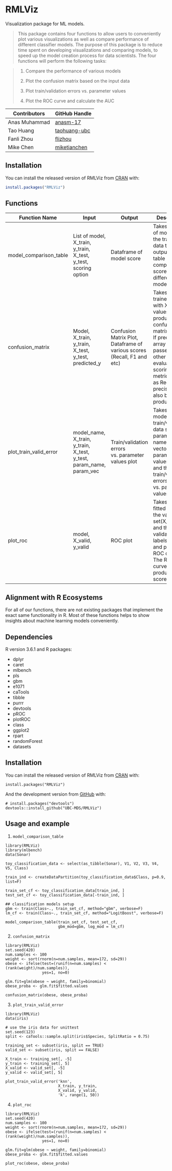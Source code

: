 
<!-- README.md is generated from README.Rmd. Please edit that file -->

# RMLViz

<!-- badges: start -->

<!-- badges: end -->

Visualization package for ML models.

> This package contains four functions to allow users to conveniently
> plot various visualizations as well as compare performance of
> different classifier models. The purpose of this package is to reduce
> time spent on developing visualizations and comparing models, to speed
> up the model creation process for data scientists. The four functions
> will perform the following tasks:

> 1.  Compare the performance of various models
> 
> 2.  Plot the confusion matrix based on the input data
> 
> 3.  Plot train/validation errors vs. parameter values
> 
> 4.  Plot the ROC curve and calculate the AUC

| Contributors  | GitHub Handle                                   |
| ------------- | ----------------------------------------------- |
| Anas Muhammad | [anasm-17](https://github.com/anasm-17)         |
| Tao Huang     | [taohuang-ubc](https://github.com/taohuang-ubc) |
| Fanli Zhou    | [flizhou](https://github.com/flizhou)           |
| Mike Chen     | [miketianchen](https://github.com/miketianchen) |

## Installation

You can install the released version of RMLViz from
[CRAN](https://CRAN.R-project.org) with:

``` r
install.packages("RMLViz")
```

## Functions

| Function Name             | Input                                                                      | Output                                                                  | Description                                                                                                                                                                                                  |
| ------------------------- | -------------------------------------------------------------------------- | ----------------------------------------------------------------------- | ------------------------------------------------------------------------------------------------------------------------------------------------------------------------------------------------------------ |
| model\_comparison\_table  | List of model, X\_train, y\_train, X\_test, y\_test, scoring option        | Dataframe of model score                                                | Takes in a list of models and the train test data then outputs a table comparing the scores for different models.                                                                                            |
| confusion\_matrix         | Model, X\_train, y\_train, X\_test, y\_test, predicted\_y                  | Confusion Matrix Plot, Dataframe of various scores (Recall, F1 and etc) | Takes in a trained model with X and y values to produce a confusion matrix visual. If predicted\_y array is passed in, other evaluation scoring metrics such as Recall, and precision will also be produced. |
| plot\_train\_valid\_error | model\_name, X\_train, y\_train, X\_test, y\_test, param\_name, param\_vec | Train/validation errors vs. parameter values plot                       | Takes in a model name, train/validation data sets, a parameter name and a vector of parameter values to try and then plots train/validation errors vs. parameter values.                                     |
| plot\_roc                 | model, X\_valid, y\_valid                                                  | ROC plot                                                                | Takes in a fitted model, the validation set(X\_valid) and the validation set labels(y\_valid) and plots the ROC curve. The ROC curve also produces AUC score.                                                |

## Alignment with R Ecosystems

For all of our functions, there are not existing packages that implement
the exact same functionality in R. Most of these functions helps to show
insights about machine learning models conveniently.

## Dependencies

R version 3.6.1 and R packages:

  - dplyr
  - caret
  - mlbench
  - pls
  - gbm
  - e1071
  - caTools
  - tibble
  - purrr
  - devtools
  - pROC
  - plotROC
  - class
  - ggplot2
  - rpart
  - randomForest
  - datasets

## Installation

You can install the released version of RMLViz from
[CRAN](https://cran.r-project.org/) with:

    install.packages("RMLViz")

And the development version from [GitHub](https://github.com/) with:

    # install.packages("devtools")
    devtools::install_github("UBC-MDS/RMLViz")

## Usage and example

1.  `model_comparison_table`

<!-- end list -->

    library(RMLViz)
    library(mlbench)
    data(Sonar)
    
    toy_classification_data <- select(as_tibble(Sonar), V1, V2, V3, V4, V5, Class)
    
    train_ind <- createDataPartition(toy_classification_data$Class, p=0.9, list=F)
    
    train_set_cf <- toy_classification_data[train_ind, ]
    test_set_cf <- toy_classification_data[-train_ind, ]
    
    ## classification models setup
    gbm <- train(Class~., train_set_cf, method="gbm", verbose=F)
    lm_cf <- train(Class~., train_set_cf, method="LogitBoost", verbose=F)
    
    model_comparison_table(train_set_cf, test_set_cf,
                           gbm_mod=gbm, log_mod = lm_cf)

2.  `confusion_matrix`

<!-- end list -->

    library(RMLViz)
    set.seed(420)
    num.samples <- 100
    weight <- sort(rnorm(n=num.samples, mean=172, sd=29))
    obese <- ifelse(test=(runif(n=num.samples) < (rank(weight)/num.samples)),
                    yes=1, no=0)
    
    glm.fit=glm(obese ~ weight, family=binomial)
    obese_proba <- glm.fit$fitted.values
    
    confusion_matrix(obese, obese_proba)

3.  `plot_train_valid_error`

<!-- end list -->

    library(RMLViz)
    data(iris)
    
    # use the iris data for unittest
    set.seed(123)
    split <- caTools::sample.split(iris$Species, SplitRatio = 0.75)
    
    training_set <- subset(iris, split == TRUE)
    valid_set <- subset(iris, split == FALSE)
    
    X_train <- training_set[, -5]
    y_train <- training_set[, 5]
    X_valid <- valid_set[, -5]
    y_valid <- valid_set[, 5]
    
    plot_train_valid_error('knn', 
                           X_train, y_train, 
                           X_valid, y_valid, 
                           'k', range(1, 50))

4.  `plot_roc`

<!-- end list -->

    library(RMLViz)
    set.seed(420)
    num.samples <- 100
    weight <- sort(rnorm(n=num.samples, mean=172, sd=29))
    obese <- ifelse(test=(runif(n=num.samples) < (rank(weight)/num.samples)),
                    yes=1, no=0)
    
    glm.fit=glm(obese ~ weight, family=binomial)
    obese_proba <- glm.fit$fitted.values
    
    plot_roc(obese, obese_proba)

